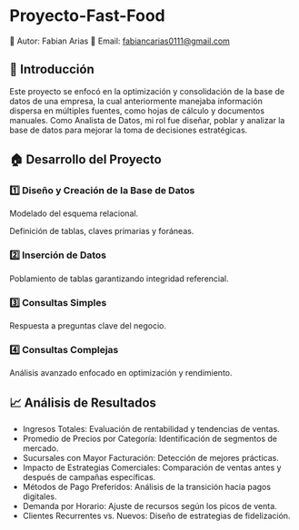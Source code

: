 # Proyecto-Fast-Food
📌 Autor: Fabian Arias
📧 Email: fabiancarias0111@gmail.com

## 📌 Introducción
Este proyecto se enfocó en la optimización y consolidación de la base de datos de una empresa, la cual anteriormente manejaba información dispersa en múltiples fuentes, como hojas de cálculo y documentos manuales. Como Analista de Datos, mi rol fue diseñar, poblar y analizar la base de datos para mejorar la toma de decisiones estratégicas.

## 🏠 Desarrollo del Proyecto
### 1️⃣ Diseño y Creación de la Base de Datos
Modelado del esquema relacional.

Definición de tablas, claves primarias y foráneas.

### 2️⃣ Inserción de Datos
Poblamiento de tablas garantizando integridad referencial.

### 3️⃣ Consultas Simples
Respuesta a preguntas clave del negocio.

### 4️⃣ Consultas Complejas
Análisis avanzado enfocado en optimización y rendimiento.

## 📈 Análisis de Resultados
- Ingresos Totales: Evaluación de rentabilidad y tendencias de ventas.
- Promedio de Precios por Categoría: Identificación de segmentos de mercado.
- Sucursales con Mayor Facturación: Detección de mejores prácticas.
- Impacto de Estrategias Comerciales: Comparación de ventas antes y después de campañas específicas.
- Métodos de Pago Preferidos: Análisis de la transición hacia pagos digitales.
- Demanda por Horario: Ajuste de recursos según los picos de venta.
- Clientes Recurrentes vs. Nuevos: Diseño de estrategias de fidelización.
